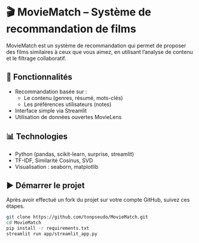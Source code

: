 # 🎬 MovieMatch – Système de recommandation de films

MovieMatch est un système de recommandation qui permet de proposer des films similaires à ceux que vous aimez, en utilisant l’analyse de contenu et le filtrage collaboratif.

## 🔧 Fonctionnalités

- Recommandation basée sur :
  - Le contenu (genres, résumé, mots-clés)
  - Les préférences utilisateurs (notes)
- Interface simple via Streamlit
- Utilisation de données ouvertes MovieLens

## 📊 Technologies

- Python (pandas, scikit-learn, surprise, streamlit)
- TF-IDF, Similarité Cosinus, SVD
- Visualisation : seaborn, matplotlib

## ▶️ Démarrer le projet

Après avoir effectué un fork du projet sur votre compte GitHub, suivez ces étapes.

```bash
git clone https://github.com/tonpseudo/MovieMatch.git
cd MovieMatch
pip install -r requirements.txt
streamlit run app/streamlit_app.py
